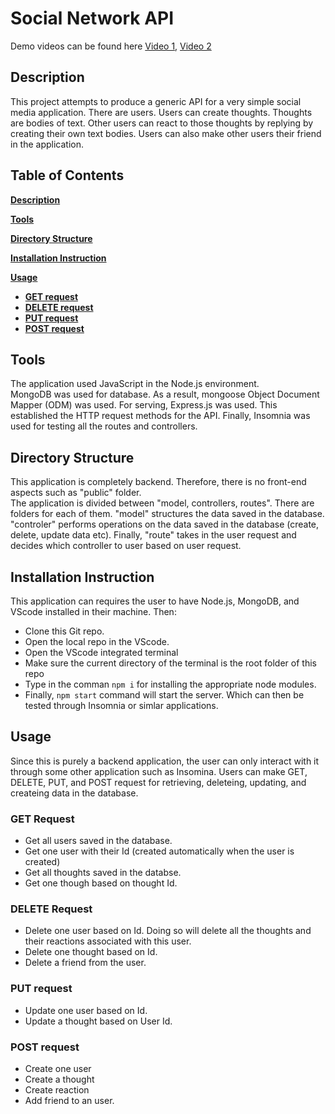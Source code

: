 # Social Network API
Demo videos can be found here [Video 1](https://drive.google.com/file/d/1Vabg1zmmIbeGNoKjDpIxfA89H4tcRJMh/view), [Video 2](https://drive.google.com/file/d/1bwZIgDd0b-_Z0_eC_r9Chs5i-wgcTlox/view)

## Description
This project attempts to produce a generic API for a very simple social media application. There are users. Users can create thoughts. Thoughts are bodies of text. Other users can react to those thoughts by replying by creating their own text bodies. Users can also make other users their friend in the application.

## Table of Contents
**[Description](#description)**  

**[Tools](#tools)**  

**[Directory Structure](#directory-structure)**      

**[Installation Instruction](#installation-instruction)**    

**[Usage](#usage)**  
  - **[GET request](#get-request)** 
  - **[DELETE request](#delete-request)**  
  - **[PUT request](#put-request)**  
  - **[POST request](#post-request)**  


## Tools
The application used JavaScript in the Node.js environment.  
MongoDB was used for database. As a result, mongoose Object Document Mapper (ODM) was used.
For serving, Express.js was used. This established the HTTP request methods for the API.
Finally, Insomnia was used for testing all the routes and controllers.

## Directory Structure
This application is completely backend. Therefore, there is no front-end aspects such as "public" folder.  
The application is divided between "model, controllers, routes". There are folders for each of them.  "model" structures the data saved in the database. "controler" performs operations on the data saved in the database (create, delete, update data etc). Finally, "route" takes in the user request and decides which controller to user based on user request.

## Installation Instruction
This application can requires the user to have Node.js, MongoDB, and VScode installed in their machine. Then:
- Clone this Git repo.
- Open the local repo in the VScode.
- Open the VScode integrated terminal
- Make sure the current directory of the terminal is the root folder of this repo
- Type in the comman `npm i` for installing the appropriate node modules.
- Finally, `npm start` command will start the server. Which can then be tested through Insomnia or simlar applications.

## Usage
Since this is purely a backend application, the user can only interact with it through some other application such as Insomina. Users can make GET, DELETE, PUT, and POST request for retrieving, deleteing, updating, and createing data in the database.  

###  GET Request
  - Get all users saved in the database.
  - Get one user with their Id (created automatically when the user is created)
  - Get all thoughts saved in the databse.
  - Get one though based on thought Id.

### DELETE Request
  - Delete one user based on Id. Doing so will delete all the thoughts and their reactions associated with this user.
  - Delete one thought based on Id.
  - Delete a friend from the user.
### PUT request
  - Update one user based on Id.
  - Update a thought based on User Id.
### POST request
  - Create one user
  - Create a thought
  - Create reaction
  - Add friend to an user.
